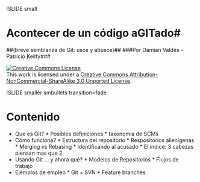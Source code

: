 !SLIDE small
# Acontecer de un código aGITado#
##(breve semblanza de Git: usos y abusos)##
###Por Damian Valdés - Patricio Keilty###

<a rel="license" href="http://creativecommons.org/licenses/by-nc-sa/3.0/"><img alt="Creative Commons License" style="border-width:0" src="http://i.creativecommons.org/l/by-nc-sa/3.0/88x31.png" /></a><br />This <span xmlns:dct="http://purl.org/dc/terms/" href="http://purl.org/dc/dcmitype/InteractiveResource" rel="dct:type">work</span> is licensed under a <a rel="license" href="http://creativecommons.org/licenses/by-nc-sa/3.0/">Creative Commons Attribution-NonCommercial-ShareAlike 3.0 Unported License</a>.

!SLIDE smaller smbullets transition=fade
# Contenido #

   * Que es Git?
    * Posibles definiciones
    * taxonomía de SCMs
   * Cómo funciona?
    * Estructura del repositorio
    * Respositorios alienígenas
    * Merging vs Rebasing
    * Identificando al acusado
    * El índice: 3 cabezas piensan mas que 2
   * Usando Git ... y ahora qué?
    * Modelos de Repositorios
    * Flujos de trabajo
   * Ejemplos de empleo
    * Git + SVN
    * Feature branches
 
